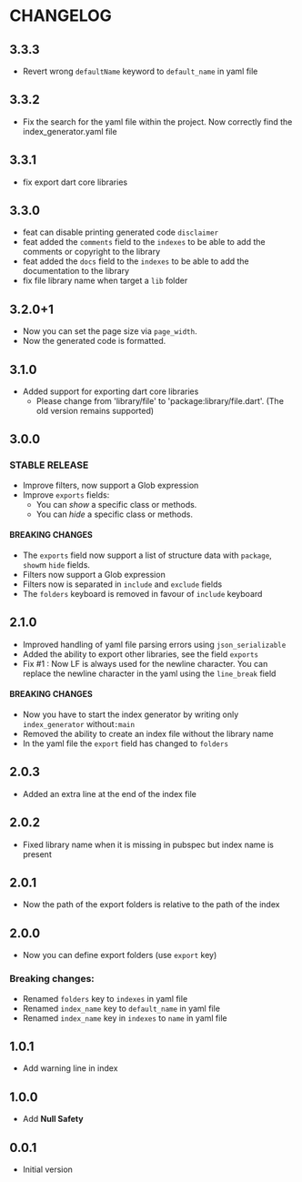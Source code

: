 # CHANGELOG

## 3.3.3
- Revert wrong `defaultName` keyword to `default_name` in yaml file

## 3.3.2
- Fix the search for the yaml file within the project. Now correctly find the index_generator.yaml file

## 3.3.1
- fix export dart core libraries

## 3.3.0
- feat can disable printing generated code `disclaimer`
- feat added the `comments` field to the `indexes` to be able to add the comments or copyright to the library
- feat added the `docs` field to the `indexes` to be able to add the documentation to the library
- fix file library name when target a `lib` folder

## 3.2.0+1
- Now you can set the page size via `page_width`.
- Now the generated code is formatted.

## 3.1.0
- Added support for exporting dart core libraries
  - Please change from 'library/file' to 'package:library/file.dart'. (The old version remains supported)

## 3.0.0
### STABLE RELEASE
- Improve filters, now support a Glob expression
- Improve `exports` fields:
  - You can _show_ a specific class or methods.
  - You can _hide_ a specific class or methods.
#### BREAKING CHANGES
- The `exports` field now support a list of structure data with `package`, `show`m `hide` fields.
- Filters now support a Glob expression
- Filters now is separated in `include` and `exclude` fields
- The `folders` keyboard is removed in favour of `include` keyboard

## 2.1.0
- Improved handling of yaml file parsing errors using `json_serializable`
- Added the ability to export other libraries, see the field `exports`
- Fix #1 : Now LF is always used for the newline character. You can replace the newline character in the yaml using the `line_break` field
#### BREAKING CHANGES
- Now you have to start the index generator by writing only `index_generator` without`:main`
- Removed the ability to create an index file without the library name
- In the yaml file the `export` field has changed to `folders`

## 2.0.3
- Added an extra line at the end of the index file

## 2.0.2
- Fixed library name when it is missing in pubspec but index name is present

## 2.0.1
- Now the path of the export folders is relative to the path of the index

## 2.0.0
- Now you can define export folders (use `export` key)
### Breaking changes:
- Renamed `folders` key to `indexes` in yaml file
- Renamed `index_name` key to `default_name`  in yaml file
- Renamed `index_name` key in `indexes` to `name`  in yaml file

## 1.0.1
- Add warning line in index

## 1.0.0
- Add **Null Safety**

## 0.0.1
- Initial version
